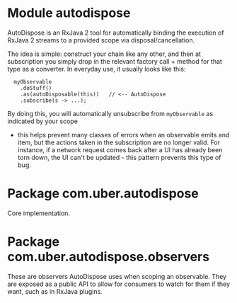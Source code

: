 # Module autodispose

AutoDispose is an RxJava 2 tool for automatically binding the execution of RxJava 2 streams to a
provided scope via disposal/cancellation.

The idea is simple: construct your chain like any other, and then at subscription you simply
drop in the relevant factory call + method for that type as a converter. In everyday use, it
usually looks like this:

```
  myObservable
    .doStuff()
    .as(autoDisposable(this))   // <-- AutoDispose
    .subscribe(s -> ...);
```

By doing this, you will automatically unsubscribe from `myObservable` as indicated by your scope
- this helps prevent many classes of errors when an observable emits and item, but the actions
taken in the subscription are no longer valid. For instance, if a network request comes back
after a UI has already been torn down, the UI can't be updated - this pattern prevents this type
of bug.

# Package com.uber.autodispose

Core implementation.

# Package com.uber.autodispose.observers

These are observers AutoDispose uses when scoping an observable. They are exposed as a public API
to allow for consumers to watch for them if they want, such as in RxJava plugins.

